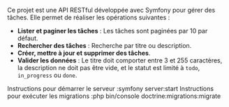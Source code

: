 Ce projet est une API RESTful développée avec Symfony pour gérer des tâches. Elle permet de réaliser les opérations suivantes :
- **Lister et paginer les tâches** : Les tâches sont paginées par 10 par défaut.
- **Rechercher des tâches** : Recherche par titre ou description.
- **Créer, mettre à jour et supprimer des tâches**.
- **Valider les données** : Le titre doit comporter entre 3 et 255 caractères, la description ne doit pas être vide, et le statut est limité à `todo`, `in_progress` ou `done`.

Instructions pour démarrer le serveur :symfony server:start
Instructions pour exécuter les migrations :php bin/console doctrine:migrations:migrate

